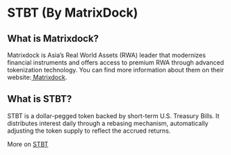# STBT (By MatrixDock)

## What is Matrixdock?

Matrixdock is Asia’s Real World Assets (RWA) leader that modernizes financial instruments and offers access to premium RWA through advanced tokenization technology.  You can find more information about them on their website:[ Matrixdock](https://www.matrixdock.com/).



## What is STBT?

STBT is a dollar-pegged token backed by short-term U.S. Treasury Bills. It distributes interest daily through a rebasing mechanism, automatically adjusting the token supply to reflect the accrued returns.

More on [STBT](https://www.matrixdock.com/stbt)
